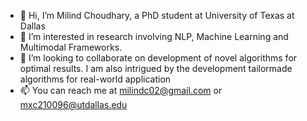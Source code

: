 - 👋 Hi, I’m Milind Choudhary, a PhD student at University of Texas at Dallas
- 👀 I’m interested in research involving NLP, Machine Learning and Multimodal Frameworks. 
- 💞️ I’m looking to collaborate on development of novel algorithms for optimal results. I am also intrigued by the development tailormade algorithms for real-world application
- 📫 You can reach me at milindc02@gmail.com or mxc210096@utdallas.edu

<!---
Milind21/Milind21 is a ✨ special ✨ repository because its `README.md` (this file) appears on your GitHub profile.
You can click the Preview link to take a look at your changes.
--->
